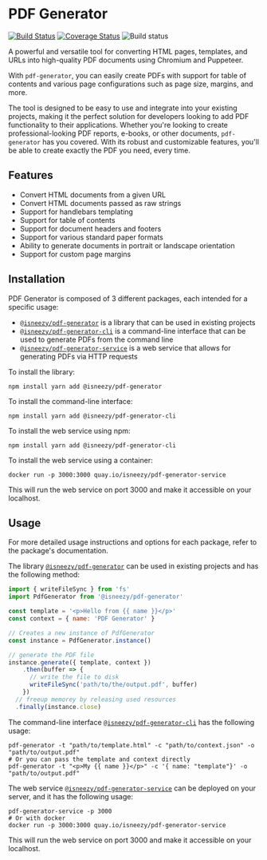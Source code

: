 # PDF Generator

[![Build Status](https://img.shields.io/github/actions/workflow/status/isneezy/pdf-generator-service/ci.yml?branch=next&logo=github)](https://github.com/isneezy/pdf-generator-service/tree/next)
[![Coverage Status](https://coveralls.io/repos/github/isneezy/pdf-generator-service/badge.svg?branch=next)](https://coveralls.io/github/isneezy/pdf-generator-service?branch=next)
![Build status](https://img.shields.io/github/actions/workflow/status/isneezy/pdf-generator-service/container-image.yml?branch=next&label=image%20build&logo=docker)

A powerful and versatile tool for converting HTML pages, templates, and URLs into high-quality PDF documents using Chromium and Puppeteer.  

With `pdf-generator`, you can easily create PDFs with support for table of contents and various page configurations such as page size, margins, and more.

The tool is designed to be easy to use and integrate into your existing projects, making it the perfect solution for
developers looking to add PDF functionality to their applications. Whether you're looking to create professional-looking
PDF reports, e-books, or other documents, `pdf-generator` has you covered. With its robust and customizable features,
you'll be able to create exactly the PDF you need, every time.

## Features
- Convert HTML documents from a given URL
- Convert HTML documents passed as raw strings
- Support for handlebars templating
- Support for table of contents
- Support for document headers and footers
- Support for various standard paper formats
- Ability to generate documents in portrait or landscape orientation
- Support for custom page margins

## Installation
PDF Generator is composed of 3 different packages, each intended for a specific usage:
- [`@isneezy/pdf-generator`](packages/library/README.md) is a library that can be used in existing projects
- [`@isneezy/pdf-generator-cli`](packages/cli/README.md) is a command-line interface that can be used to generate PDFs from the command line
- [`@isneezy/pdf-generator-service`](packages/service/README.md) is a web service that allows for generating PDFs via HTTP requests

To install the library:
```shell
npm install yarn add @isneezy/pdf-generator
```

To install the command-line interface:
```shell
npm install yarn add @isneezy/pdf-generator-cli
```

To install the web service using npm:
```shell
npm install yarn add @isneezy/pdf-generator-cli
```

To install the web service using a container:
```shell
docker run -p 3000:3000 quay.io/isneezy/pdf-generator-service
```
This will run the web service on port 3000 and make it accessible on your localhost.

## Usage
For more detailed usage instructions and options for each package, refer to the package's documentation.

The library [`@isneezy/pdf-generator`](packages/library/README.md) can be used in existing projects and has the following method:
```js
import { writeFileSync } from 'fs'
import PdfGenerator from '@isneezy/pdf-generator'

const template = '<p>Hello from {{ name }}</p>'
const context = { name: 'PDF Generator' }

// Creates a new instance of PdfGenerator
const instance = PdfGenerator.instance()

// generate the PDF file
instance.generate({ template, context })
    .then(buffer => {
      // write the file to disk
      writeFileSync('path/to/the/output.pdf', buffer)
    })
  // freeup memorey by releasing used resources
  .finally(instance.close)

```

The command-line interface [`@isneezy/pdf-generator-cli`](packages/library/README.md) has the following usage:
```shell
pdf-generator -t "path/to/template.html" -c "path/to/context.json" -o "path/to/output.pdf"
# Or you can pass the template and context directly
pdf-generator -t "<p>My {{ name }}</p>" -c '{ name: "template"}' -o "path/to/output.pdf"
```

The web service [`@isneezy/pdf-generator-service`](packages/service/README.md) can be deployed on your server, and it has the following usage:
```shell
pdf-generator-service -p 3000
# Or with docker
docker run -p 3000:3000 quay.io/isneezy/pdf-generator-service
```
This will run the web service on port 3000 and make it accessible on your localhost.